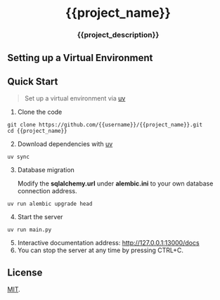 <div  align="center" style="margin-top: 3%">
   <h1>
     {{project_name}}
   </h1>
   <h3>
    {{project_description}}
   </h3>
</div>


## Setting up a Virtual Environment


## Quick Start
> Set up a virtual environment via [uv](https://docs.astral.sh/uv)
1. Clone the code
```shell
git clone https://github.com/{{username}}/{{project_name}}.git
cd {{project_name}}
```
2. Download dependencies with [uv](https://docs.astral.sh/uv)
```shell
uv sync
```
3. Database migration

   Modify the **sqlalchemy.url** under **alembic.ini** to your own database connection address.
```shell
uv run alembic upgrade head
```
4. Start the server
```shell
uv run main.py
```
5. Interactive documentation address: http://127.0.0.1:13000/docs
6. You can stop the server at any time by pressing CTRL+C.

## License

[MIT](https://opensource.org/licenses/MIT).
